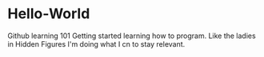 # Hello-World
Github learning 101
Getting started learning how to program. Like the ladies in Hidden Figures I'm doing what I cn to stay relevant. 
